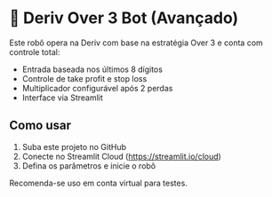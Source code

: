 
# 🤖 Deriv Over 3 Bot (Avançado)

Este robô opera na Deriv com base na estratégia Over 3 e conta com controle total:

- Entrada baseada nos últimos 8 dígitos
- Controle de take profit e stop loss
- Multiplicador configurável após 2 perdas
- Interface via Streamlit

## Como usar
1. Suba este projeto no GitHub
2. Conecte no Streamlit Cloud (https://streamlit.io/cloud)
3. Defina os parâmetros e inicie o robô

Recomenda-se uso em conta virtual para testes.
